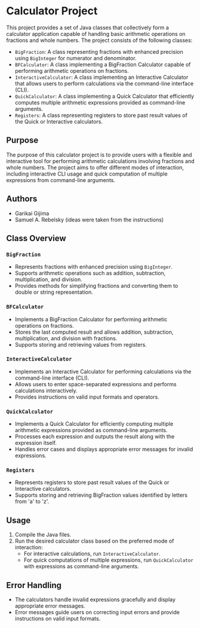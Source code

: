 # Calculator Project

This project provides a set of Java classes that collectively form a calculator application capable of handling basic arithmetic operations on fractions and whole numbers. The project consists of the following classes:

- `BigFraction`: A class representing fractions with enhanced precision using `BigInteger` for numerator and denominator.
- `BFCalculator`: A class implementing a BigFraction Calculator capable of performing arithmetic operations on fractions.
- `InteractiveCalculator`: A class implementing an Interactive Calculator that allows users to perform calculations via the command-line interface (CLI).
- `QuickCalculator`: A class implementing a Quick Calculator that efficiently computes multiple arithmetic expressions provided as command-line arguments.
- `Registers`: A class representing registers to store past result values of the Quick or Interactive calculators.

## Purpose

The purpose of this calculator project is to provide users with a flexible and interactive tool for performing arithmetic calculations involving fractions and whole numbers. The project aims to offer different modes of interaction, including interactive CLI usage and quick computation of multiple expressions from command-line arguments.

## Authors

- Garikai Gijima
- Samuel A. Rebelsky (ideas were taken from the instructions)

## Class Overview

### `BigFraction`

- Represents fractions with enhanced precision using `BigInteger`.
- Supports arithmetic operations such as addition, subtraction, multiplication, and division.
- Provides methods for simplifying fractions and converting them to double or string representation.

### `BFCalculator`

- Implements a BigFraction Calculator for performing arithmetic operations on fractions.
- Stores the last computed result and allows addition, subtraction, multiplication, and division with fractions.
- Supports storing and retrieving values from registers.

### `InteractiveCalculator`

- Implements an Interactive Calculator for performing calculations via the command-line interface (CLI).
- Allows users to enter space-separated expressions and performs calculations interactively.
- Provides instructions on valid input formats and operators.

### `QuickCalculator`

- Implements a Quick Calculator for efficiently computing multiple arithmetic expressions provided as command-line arguments.
- Processes each expression and outputs the result along with the expression itself.
- Handles error cases and displays appropriate error messages for invalid expressions.

### `Registers`

- Represents registers to store past result values of the Quick or Interactive calculators.
- Supports storing and retrieving BigFraction values identified by letters from 'a' to 'z'.

## Usage

1. Compile the Java files.
2. Run the desired calculator class based on the preferred mode of interaction:
   - For interactive calculations, run `InteractiveCalculator`.
   - For quick computations of multiple expressions, run `QuickCalculator` with expressions as command-line arguments.

## Error Handling

- The calculators handle invalid expressions gracefully and display appropriate error messages.
- Error messages guide users on correcting input errors and provide instructions on valid input formats.

